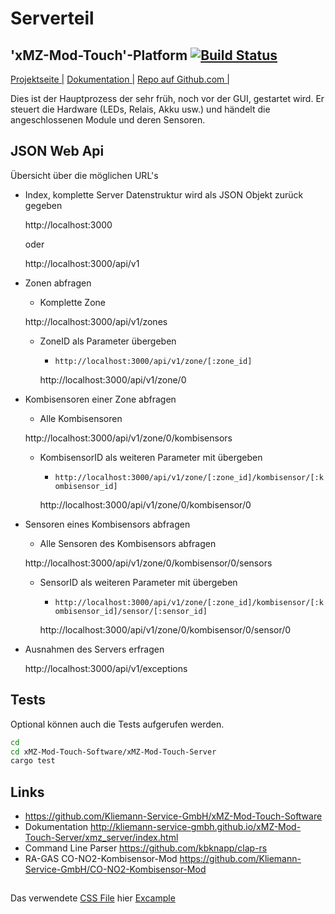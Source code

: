 # Serverteil
## 'xMZ-Mod-Touch'-Platform [![Build Status](https://travis-ci.org/Kliemann-Service-GmbH/xMZ-Mod-Touch-Server.svg?branch=master)](https://travis-ci.org/Kliemann-Service-GmbH/xMZ-Mod-Touch-Server)

[Projektseite |][homepage]&nbsp;[Dokumentation |][doku]&nbsp;[Repo auf Github.com |][repo]

Dies ist der Hauptprozess der sehr früh, noch vor der GUI, gestartet wird.
Er steuert die Hardware (LEDs, Relais, Akku usw.) und händelt die angeschlossenen
Module und deren Sensoren.


## JSON Web Api
Übersicht über die möglichen URL's

* Index, komplette Server Datenstruktur wird als JSON Objekt zurück gegeben

    http://localhost:3000

    oder

    http://localhost:3000/api/v1

* Zonen abfragen
    * Komplette Zone

    http://localhost:3000/api/v1/zones

    * ZoneID als Parameter übergeben
        * `http://localhost:3000/api/v1/zone/[:zone_id]`

        http://localhost:3000/api/v1/zone/0

* Kombisensoren einer Zone abfragen
    * Alle Kombisensoren

    http://localhost:3000/api/v1/zone/0/kombisensors

    * KombisensorID als weiteren Parameter mit übergeben
        * `http://localhost:3000/api/v1/zone/[:zone_id]/kombisensor/[:kombisensor_id]`

        http://localhost:3000/api/v1/zone/0/kombisensor/0

* Sensoren eines Kombisensors abfragen
    * Alle Sensoren des Kombisensors abfragen

    http://localhost:3000/api/v1/zone/0/kombisensor/0/sensors

    * SensorID als weiteren Parameter mit übergeben
        * `http://localhost:3000/api/v1/zone/[:zone_id]/kombisensor/[:kombisensor_id]/sensor/[:sensor_id]`

        http://localhost:3000/api/v1/zone/0/kombisensor/0/sensor/0

* Ausnahmen des Servers erfragen

    http://localhost:3000/api/v1/exceptions


## Tests
Optional können auch die Tests aufgerufen werden.

```bash
cd
cd xMZ-Mod-Touch-Software/xMZ-Mod-Touch-Server
cargo test
```


## Links

* https://github.com/Kliemann-Service-GmbH/xMZ-Mod-Touch-Software
* Dokumentation http://kliemann-service-gmbh.github.io/xMZ-Mod-Touch-Server/xmz_server/index.html
* Command Line Parser https://github.com/kbknapp/clap-rs
* RA-GAS CO-NO2-Kombisensor-Mod https://github.com/Kliemann-Service-GmbH/CO-NO2-Kombisensor-Mod

##
Das verwendete [CSS File](http://s3.jfh.me/css/john-full.css) hier [Excample](http://s3.jfh.me/css/README.md.html)

[1]: https://github.com/Kliemann-Service-GmbH/xMZ-Mod-Touch-Software
[homepage]: http://kliemann-service-gmbh.github.io/xMZ-Mod-Touch-Server
[repo]: https://github.com/Kliemann-Service-GmbH/xMZ-Mod-Touch-Server
[doku]: http://kliemann-service-gmbh.github.io/xMZ-Mod-Touch-Server/xmz_server/index.html
